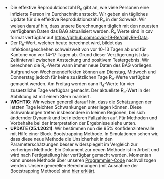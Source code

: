 - Die effektive Reproduktionszahl R<sub>e</sub> gibt an, wie viele Personen eine infizierte Person im Durchschnitt ansteckt. Wir geben ein tägliches Update für die effektive Reproduktionszahl R<sub>e</sub> in der Schweiz. Wir weisen darauf hin, dass unsere Berechnungen täglich mit den neuesten verfügbaren Daten das BAG aktualisiert werden. R<sub>e</sub> Werte sind in csv format verfügbar auf https://github.com/covid-19-Re/dailyRe-Data.
- Der R<sub>e</sub>-Wert, welcher heute berechnet wird, bildet das Infektionsgeschehen schweizweit von vor 10-13 Tagen ab und für Kantone von vor 14-17 Tagen ab. Grund dieser Verzögerung ist das Zeitintervall zwischen Ansteckung und positivem Testergebnis. Wir berechnen die R<sub>e</sub>-Werte wann immer neue Daten des BAG vorliegen. Aufgrund von Wochenendeffekten können am Dienstag, Mittwoch und Donnerstag jedoch für keine zusätzlichen Tage R<sub>e</sub>-Werte verfügbar gemacht werden. Am Freitag werden dann R<sub>e</sub>-Werte für vier zusaetzliche Tage verfügbar gemacht. Der aktuellste R<sub>e</sub>-Wert in der Abbildung ist mit einem Stern markiert.
- **WICHTIG**: Wir weisen generell darauf hin, dass die Schätzungen der letzten Tage leichten Schwankungen unterliegen können. Diese Schwankungen treten insbesondere in kleinen Regionen, bei sich ändernder Dynamik und bei niederen Fallzahlen auf. Für Methoden und Vorbehalte bei der Interpretation der Ergebnisse siehe unten.
- **UPDATE (25.1.2021)**: Wir bestimmen nun die 95% Konfidenzintervalle mit Hilfe einer Block-Bootstrapping Methode. In Simulationen sehen wir, dass diese neue Methode die Unsicherheit in den Parameterschätzungen besser widerspiegelt im Vergleich zur vorherigen Methode. Ein Dokument zur neuen Methode ist in Arbeit und wird nach Fertigstellung hier verfügbar gemacht werden. Momentan kann unsere Methode über unseren [Programmier-Code](https://github.com/covid-19-Re/shiny-dailyRe) nachvollzogen werden. Unsere generellen Berechnungen (mit Ausnahme der Bootstrapping Methode) sind [hier erklärt](https://www.medrxiv.org/content/10.1101/2020.11.26.20239368v1.article-info).
